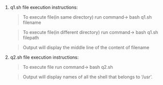 1) q1.sh file execution instructions:
   >To execute file(in same directory) run command-> bash q1.sh filename
   
   >To execute file(in different directory) run command-> bash q1.sh filepath
   
   >Output will display the middle line of the content of filename
   
2) q2.sh file execution instructions:
   >To execute file run command-> bash q2.sh
   
   >Output will display names of all the shell that belongs to ‘/usr’.
